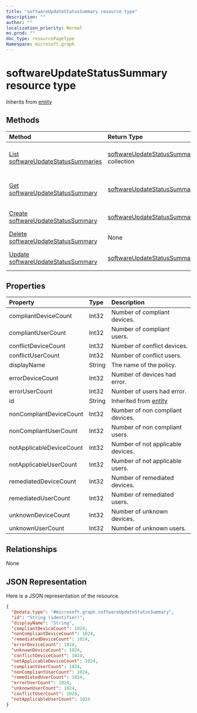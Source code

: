 ```yaml
---
title: "softwareUpdateStatusSummary resource type"
description: ""
author: ""
localization_priority: Normal
ms.prod: ""
doc_type: resourcePageType
Namespace: microsoft.graph
---
```



# softwareUpdateStatusSummary resource type




Inherits from [entity](../resources/entity.md)

## Methods
|Method|Return Type|Description|
|:---|:---|:---|
|[List softwareUpdateStatusSummaries](../api/softwareupdatestatussummary-list.md)|[softwareUpdateStatusSummary](../resources/softwareUpdateStatusSummary.md) collection|List properties and relationships of the [softwareUpdateStatusSummary](../resources/softwareupdatestatussummary.md) objects.|
|[Get softwareUpdateStatusSummary](../api/softwareupdatestatussummary-get.md)|[softwareUpdateStatusSummary](../resources/softwareUpdateStatusSummary.md)|Read properties and relationships of the [softwareUpdateStatusSummary](../resources/softwareupdatestatussummary.md) object.|
|[Create softwareUpdateStatusSummary](../api/softwareupdatestatussummary-create.md)|[softwareUpdateStatusSummary](../resources/softwareUpdateStatusSummary.md)|Create a new [softwareUpdateStatusSummary](../resources/softwareupdatestatussummary.md) object.|
|[Delete softwareUpdateStatusSummary](../api/softwareupdatestatussummary-delete.md)|None|Deletes a [softwareUpdateStatusSummary](../resources/softwareupdatestatussummary.md).|
|[Update softwareUpdateStatusSummary](../api/softwareupdatestatussummary-update.md)|[softwareUpdateStatusSummary](../resources/softwareUpdateStatusSummary.md)|Update the properties of a [softwareUpdateStatusSummary](../resources/softwareupdatestatussummary.md) object.|

## Properties
|Property|Type|Description|
|:---|:---|:---|
|compliantDeviceCount|Int32|Number of compliant devices.|
|compliantUserCount|Int32|Number of compliant users.|
|conflictDeviceCount|Int32|Number of conflict devices.|
|conflictUserCount|Int32|Number of conflict users.|
|displayName|String|The name of the policy.|
|errorDeviceCount|Int32|Number of devices had error.|
|errorUserCount|Int32|Number of users had error.|
|id|String| Inherited from [entity](../resources/entity.md)|
|nonCompliantDeviceCount|Int32|Number of non compliant devices.|
|nonCompliantUserCount|Int32|Number of non compliant users.|
|notApplicableDeviceCount|Int32|Number of not applicable devices.|
|notApplicableUserCount|Int32|Number of not applicable users.|
|remediatedDeviceCount|Int32|Number of remediated devices.|
|remediatedUserCount|Int32|Number of remediated users.|
|unknownDeviceCount|Int32|Number of unknown devices.|
|unknownUserCount|Int32|Number of unknown users.|

## Relationships
None

## JSON Representation
Here is a JSON representation of the resource.
<!-- {
  "blockType": "resource",
  "keyProperty": "id",
  "@odata.type": "microsoft.graph.softwareUpdateStatusSummary",
  "baseType": "microsoft.graph.entity",
  "openType": false
}
-->
``` json
{
  "@odata.type": "#microsoft.graph.softwareUpdateStatusSummary",
  "id": "String (identifier)",
  "displayName": "String",
  "compliantDeviceCount": 1024,
  "nonCompliantDeviceCount": 1024,
  "remediatedDeviceCount": 1024,
  "errorDeviceCount": 1024,
  "unknownDeviceCount": 1024,
  "conflictDeviceCount": 1024,
  "notApplicableDeviceCount": 1024,
  "compliantUserCount": 1024,
  "nonCompliantUserCount": 1024,
  "remediatedUserCount": 1024,
  "errorUserCount": 1024,
  "unknownUserCount": 1024,
  "conflictUserCount": 1024,
  "notApplicableUserCount": 1024
}
```

